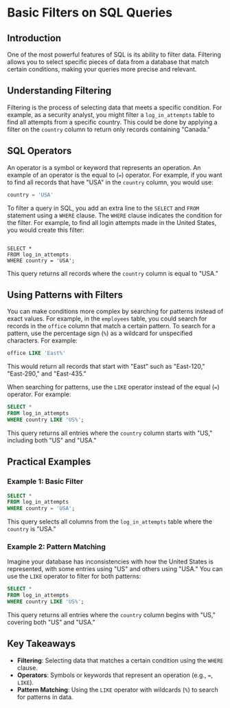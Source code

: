 # Basic Filters on SQL Queries

## Introduction
One of the most powerful features of SQL is its ability to filter data. Filtering allows you to select specific pieces of data from a database that match certain conditions, making your queries more precise and relevant.

## Understanding Filtering
Filtering is the process of selecting data that meets a specific condition. For example, as a security analyst, you might filter a `log_in_attempts` table to find all attempts from a specific country. This could be done by applying a filter on the `country` column to return only records containing "Canada."

## SQL Operators
An operator is a symbol or keyword that represents an operation. An example of an operator is the equal to (`=`) operator. For example, if you want to find all records that have "USA" in the `country` column, you would use:
```sql
country = 'USA'
```

To filter a query in SQL, you add an extra line to the `SELECT` and `FROM` statement using a `WHERE` clause. The `WHERE` clause indicates the condition for the filter. For example, to find all login attempts made in the United States, you would create this filter:

```

SELECT *
FROM log_in_attempts
WHERE country = 'USA';
```

This query returns all records where the `country` column is equal to "USA."

## Using Patterns with Filters

You can make conditions more complex by searching for patterns instead of exact values. For example, in the `employees` table, you could search for records in the `office` column that match a certain pattern. To search for a pattern, use the percentage sign (`%`) as a wildcard for unspecified characters. For example:

```sql
office LIKE 'East%'
```

This would return all records that start with "East" such as "East-120," "East-290," and "East-435."

When searching for patterns, use the `LIKE` operator instead of the equal (`=`) operator. For example:

```sql
SELECT *
FROM log_in_attempts
WHERE country LIKE 'US%';
```

This query returns all entries where the `country` column starts with "US," including both "US" and "USA."

## Practical Examples

### Example 1: Basic Filter

```sql
SELECT *
FROM log_in_attempts
WHERE country = 'USA';
```

This query selects all columns from the `log_in_attempts` table where the `country` is "USA."

### Example 2: Pattern Matching

Imagine your database has inconsistencies with how the United States is represented, with some entries using "US" and others using "USA." You can use the `LIKE` operator to filter for both patterns:

```sql
SELECT *
FROM log_in_attempts
WHERE country LIKE 'US%';
```

This query returns all entries where the `country` column begins with "US," covering both "US" and "USA."

## Key Takeaways

- **Filtering**: Selecting data that matches a certain condition using the `WHERE` clause.
- **Operators**: Symbols or keywords that represent an operation (e.g., `=`, `LIKE`).
- **Pattern Matching**: Using the `LIKE` operator with wildcards (`%`) to search for patterns in data.